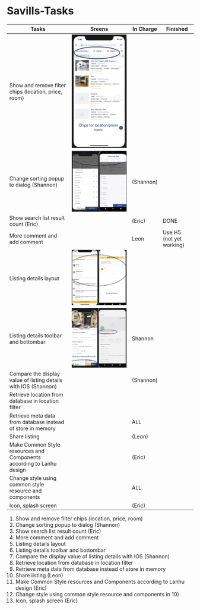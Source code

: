# Savills-Tasks


| Tasks       | Sreens      | In Charge   | Finished   |
| ----------- | ----------- | ----------- |-------------|
| Show and remove filter chips (location, price, room)       | ![Tux, the Linux mascot](/images/image3.png)       ||
| Change sorting popup to dialog (Shannon)   | ![Tux, the Linux mascot](/images/image4.png)        | (Shannon) ||
| Show search list result count (Eric)   |         | (Eric) | DONE |
| More comment and add comment   |      | Leon | Use H5 (not yet working)|
| Listing details layout    |     ![Tux, the Linux mascot](/images/image6.png)       |  ||
| Listing details toolbar and bottombar     |      ![Tux, the Linux mascot](/images/image1.png)      | Shannon |  |
| Compare the display value of listing details with IOS (Shannon)    |         | (Shannon) ||
| Retrieve location from database in location filter    |         |  ||
| Retrieve meta data from database instead of store in memory    |         | ALL ||
| Share listing   |         |  (Leon)   ||
| Make Common Style resources and Components according to Lanhu design    |         | (Eric)  ||
| Change style using common style resource and components    |         | ALL ||
| Icon, splash screen   |         |  (Eric) ||


1. 	Show and remove filter chips (location, price, room) 
1. 	Change sorting popup to dialog (Shannon)
1. 	Show search list result count (Eric)
1. 	More comment and add comment
1. 	Listing details layout 
1. 	Listing details toolbar and bottombar 
1. 	Compare the display value of listing details with IOS (Shannon)
1. 	Retrieve location from database in location filter
1. 	Retrieve meta data from database instead of store in memory
1. 	Share listing (Leon) 
1. 	Make Common Style resources and Components according to Lanhu design (Eric)
1. 	Change style using common style resource and components in 10)
1. 	Icon, splash screen (Eric)
